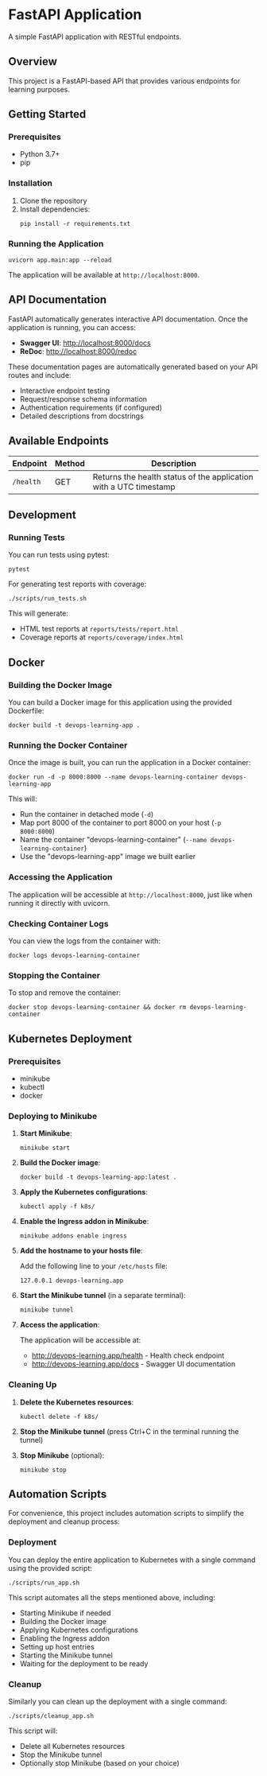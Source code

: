 # FastAPI Application

A simple FastAPI application with RESTful endpoints.

## Overview

This project is a FastAPI-based API that provides various endpoints for learning purposes.

## Getting Started

### Prerequisites

- Python 3.7+
- pip

### Installation

1. Clone the repository
2. Install dependencies:
   ```
   pip install -r requirements.txt
   ```

### Running the Application

```
uvicorn app.main:app --reload
```

The application will be available at `http://localhost:8000`.

## API Documentation

FastAPI automatically generates interactive API documentation. Once the application is running, you can access:

- **Swagger UI**: [http://localhost:8000/docs](http://localhost:8000/docs)
- **ReDoc**: [http://localhost:8000/redoc](http://localhost:8000/redoc)

These documentation pages are automatically generated based on your API routes and include:
- Interactive endpoint testing
- Request/response schema information
- Authentication requirements (if configured)
- Detailed descriptions from docstrings

## Available Endpoints

| Endpoint | Method | Description |
|----------|--------|-------------|
| `/health` | GET | Returns the health status of the application with a UTC timestamp |

## Development

### Running Tests

You can run tests using pytest:

```
pytest
```

For generating test reports with coverage:

```
./scripts/run_tests.sh
```

This will generate:
- HTML test reports at `reports/tests/report.html`
- Coverage reports at `reports/coverage/index.html`

## Docker

### Building the Docker Image

You can build a Docker image for this application using the provided Dockerfile:

```
docker build -t devops-learning-app .
```

### Running the Docker Container

Once the image is built, you can run the application in a Docker container:

```
docker run -d -p 8000:8000 --name devops-learning-container devops-learning-app
```

This will:
- Run the container in detached mode (`-d`)
- Map port 8000 of the container to port 8000 on your host (`-p 8000:8000`)
- Name the container "devops-learning-container" (`--name devops-learning-container`)
- Use the "devops-learning-app" image we built earlier

### Accessing the Application

The application will be accessible at `http://localhost:8000`, just like when running it directly with uvicorn.

### Checking Container Logs

You can view the logs from the container with:

```
docker logs devops-learning-container
```

### Stopping the Container

To stop and remove the container:

```
docker stop devops-learning-container && docker rm devops-learning-container
```

## Kubernetes Deployment

### Prerequisites

- minikube
- kubectl
- docker

### Deploying to Minikube

1. **Start Minikube**:
   ```
   minikube start
   ```

2. **Build the Docker image**:
   ```
   docker build -t devops-learning-app:latest .
   ```

3. **Apply the Kubernetes configurations**:
   ```
   kubectl apply -f k8s/
   ```

4. **Enable the Ingress addon in Minikube**:
   ```
   minikube addons enable ingress
   ```

5. **Add the hostname to your hosts file**:
   
   Add the following line to your `/etc/hosts` file:
   ```
   127.0.0.1 devops-learning.app
   ```

6. **Start the Minikube tunnel** (in a separate terminal):
   ```
   minikube tunnel
   ```

7. **Access the application**:
   
   The application will be accessible at:
   - http://devops-learning.app/health - Health check endpoint
   - http://devops-learning.app/docs - Swagger UI documentation

### Cleaning Up

1. **Delete the Kubernetes resources**:
   ```
   kubectl delete -f k8s/
   ```

2. **Stop the Minikube tunnel** (press Ctrl+C in the terminal running the tunnel)

3. **Stop Minikube** (optional):
   ```
   minikube stop
   ```

## Automation Scripts

For convenience, this project includes automation scripts to simplify the deployment and cleanup process:

### Deployment

You can deploy the entire application to Kubernetes with a single command using the provided script:

```
./scripts/run_app.sh
```

This script automates all the steps mentioned above, including:
- Starting Minikube if needed
- Building the Docker image
- Applying Kubernetes configurations
- Enabling the Ingress addon
- Setting up host entries
- Starting the Minikube tunnel
- Waiting for the deployment to be ready

### Cleanup

Similarly you can clean up the deployment with a single command:

```
./scripts/cleanup_app.sh
```

This script will:
- Delete all Kubernetes resources
- Stop the Minikube tunnel
- Optionally stop Minikube (based on your choice)

